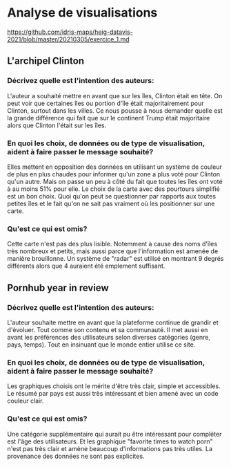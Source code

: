 # Analyse de visualisations

https://github.com/idris-maps/heig-datavis-2021/blob/master/20210305/exercice_1.md

## L'archipel Clinton

### Décrivez quelle est l'intention des auteurs:

L'auteur a souhaité mettre en avant que sur les îles, Clinton était en tête. On peut voir que certaines îles ou portion d'île était majoritairement pour Clinton, surtout dans les villes.
Ce nous pousse à nous demander quelle est la grande différence qui fait que sur le continent Trump était majoritaire alors que Clinton l'était sur les îles.

### En quoi les choix, de données ou de type de visualisation, aident à faire passer le message souhaité?

Elles mettent en opposition des données en utilisant un système de couleur de plus en plus chaudes pour informer qu'un zone a plus voté pour Clinton qu'un autre. Mais on passe un peu à côté du fait que toutes les îles ont voté à au moins 51% pour elle. Le choix de la carte avec des pourtours simplifié est un bon choix. Quoi qu'on peut se questionner par rapports aux toutes petites îles et le fait qu'on ne sait pas vraiment où les positionner sur une carte.

### Qu'est ce qui est omis?

Cette carte n'est pas des plus lisible. Notemment à cause des noms d'îles très nombreux et petits, mais aussi parce que l'information est amenée de manière brouillonne. Un système de "radar" est utilisé en montrant 9 degrés différents alors que 4 auraient été emplement suffisant.


## Pornhub year in review

### Décrivez quelle est l'intention des auteurs:

L'auteur souhaite mettre en avant que la plateforme continue de grandir et d'évoluer. Tout comme son contenu et sa communauté. Il met aussi en avant les préférences des utilisateurs selon diverses catégories (genre, pays, temps). Tout en insinuant que le monde entier utilise ce site.

### En quoi les choix, de données ou de type de visualisation, aident à faire passer le message souhaité?

Les graphiques choisis ont le mérite d'être très clair, simple et accessibles.
Le résumé par pays est aussi très intéressant et bien amené avec un code couleur clair.


### Qu'est ce qui est omis?

Une catégorie supplémentaire qui aurait pu être intéressant pour compléter est l'âge des utilisateurs.
Et les graphique "favorite times to watch porn" n'est pas très clair et amène beaucoup d'informations pas très utiles.
La provenance des données ne sont pas explicites.
